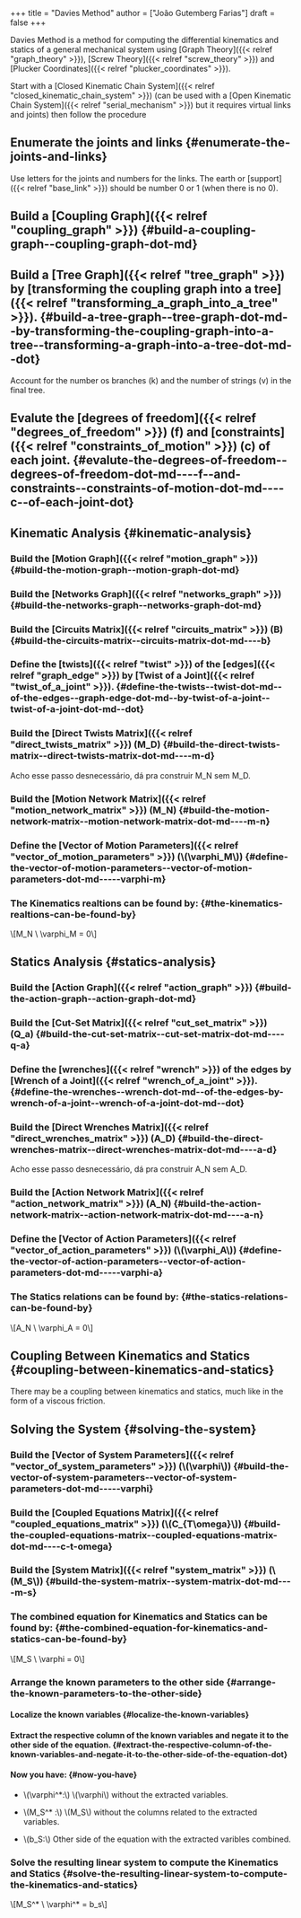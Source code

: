 +++
title = "Davies Method"
author = ["João Gutemberg Farias"]
draft = false
+++

Davies Method is a method for computing the differential kinematics and statics of a general mechanical system using [Graph Theory]({{< relref "graph_theory" >}}), [Screw Theory]({{< relref "screw_theory" >}}) and [Plucker Coordinates]({{< relref "plucker_coordinates" >}}).

Start with a [Closed Kinematic Chain System]({{< relref "closed_kinematic_chain_system" >}}) (can be used with a [Open Kinematic Chain System]({{< relref "serial_mechanism" >}}) but it requires virtual links and joints) then follow the procedure


## Enumerate the joints and links {#enumerate-the-joints-and-links}

Use letters for the joints and numbers for the links. The earth or [support]({{< relref "base_link" >}}) should be number 0 or 1 (when there is no 0).


## Build a [Coupling Graph]({{< relref "coupling_graph" >}}) {#build-a-coupling-graph--coupling-graph-dot-md}


## Build a [Tree Graph]({{< relref "tree_graph" >}}) by [transforming the coupling graph into a tree]({{< relref "transforming_a_graph_into_a_tree" >}}). {#build-a-tree-graph--tree-graph-dot-md--by-transforming-the-coupling-graph-into-a-tree--transforming-a-graph-into-a-tree-dot-md--dot}

Account for the number os branches (k) and the number of strings (v) in the final tree.


## Evalute the [degrees of freedom]({{< relref "degrees_of_freedom" >}}) (f) and [constraints]({{< relref "constraints_of_motion" >}}) (c) of each joint. {#evalute-the-degrees-of-freedom--degrees-of-freedom-dot-md----f--and-constraints--constraints-of-motion-dot-md----c--of-each-joint-dot}


## Kinematic Analysis {#kinematic-analysis}


### Build the [Motion Graph]({{< relref "motion_graph" >}}) {#build-the-motion-graph--motion-graph-dot-md}


### Build the [Networks Graph]({{< relref "networks_graph" >}}) {#build-the-networks-graph--networks-graph-dot-md}


### Build the [Circuits Matrix]({{< relref "circuits_matrix" >}}) (B) {#build-the-circuits-matrix--circuits-matrix-dot-md----b}


### Define the [twists]({{< relref "twist" >}}) of the [edges]({{< relref "graph_edge" >}}) by [Twist of a Joint]({{< relref "twist_of_a_joint" >}}). {#define-the-twists--twist-dot-md--of-the-edges--graph-edge-dot-md--by-twist-of-a-joint--twist-of-a-joint-dot-md--dot}


### Build the [Direct Twists Matrix]({{< relref "direct_twists_matrix" >}}) (M_D) {#build-the-direct-twists-matrix--direct-twists-matrix-dot-md----m-d}

Acho esse passo desnecessário, dá pra construir M_N sem M_D.


### Build the [Motion Network Matrix]({{< relref "motion_network_matrix" >}}) (M_N) {#build-the-motion-network-matrix--motion-network-matrix-dot-md----m-n}


### Define the [Vector of Motion Parameters]({{< relref "vector_of_motion_parameters" >}}) (\\(\varphi\_M\\)) {#define-the-vector-of-motion-parameters--vector-of-motion-parameters-dot-md-----varphi-m}


### The Kinematics realtions can be found by: {#the-kinematics-realtions-can-be-found-by}

\\[M\_N \ \varphi\_M = 0\\]


## Statics Analysis {#statics-analysis}


### Build the [Action Graph]({{< relref "action_graph" >}}) {#build-the-action-graph--action-graph-dot-md}


### Build the [Cut-Set Matrix]({{< relref "cut_set_matrix" >}}) (Q_a) {#build-the-cut-set-matrix--cut-set-matrix-dot-md----q-a}


### Define the [wrenches]({{< relref "wrench" >}}) of the edges by [Wrench of a Joint]({{< relref "wrench_of_a_joint" >}}). {#define-the-wrenches--wrench-dot-md--of-the-edges-by-wrench-of-a-joint--wrench-of-a-joint-dot-md--dot}


### Build the [Direct Wrenches Matrix]({{< relref "direct_wrenches_matrix" >}}) (A_D) {#build-the-direct-wrenches-matrix--direct-wrenches-matrix-dot-md----a-d}

Acho esse passo desnecessário, dá pra construir A_N sem A_D.


### Build the [Action Network Matrix]({{< relref "action_network_matrix" >}}) (A_N) {#build-the-action-network-matrix--action-network-matrix-dot-md----a-n}


### Define the [Vector of Action Parameters]({{< relref "vector_of_action_parameters" >}}) (\\(\varphi\_A\\)) {#define-the-vector-of-action-parameters--vector-of-action-parameters-dot-md-----varphi-a}


### The Statics relations can be found by: {#the-statics-relations-can-be-found-by}

\\[A\_N \ \varphi\_A = 0\\]


## Coupling Between Kinematics and Statics {#coupling-between-kinematics-and-statics}

There may be a coupling between kinematics and statics, much like in the form of a viscous friction.


## Solving the System {#solving-the-system}


### Build the [Vector of System Parameters]({{< relref "vector_of_system_parameters" >}}) (\\(\varphi\\)) {#build-the-vector-of-system-parameters--vector-of-system-parameters-dot-md-----varphi}


### Build the [Coupled Equations Matrix]({{< relref "coupled_equations_matrix" >}}) (\\(C\_{T\omega}\\)) {#build-the-coupled-equations-matrix--coupled-equations-matrix-dot-md----c-t-omega}


### Build the [System Matrix]({{< relref "system_matrix" >}}) (\\(M\_S\\)) {#build-the-system-matrix--system-matrix-dot-md----m-s}


### The combined equation for Kinematics and Statics can be found by: {#the-combined-equation-for-kinematics-and-statics-can-be-found-by}

\\[M\_S \ \varphi = 0\\]


### Arrange the known parameters to the other side {#arrange-the-known-parameters-to-the-other-side}


#### Localize the known variables {#localize-the-known-variables}


#### Extract the respective column of the known variables and negate it to the other side of the equation. {#extract-the-respective-column-of-the-known-variables-and-negate-it-to-the-other-side-of-the-equation-dot}


#### Now you have: {#now-you-have}

<!--list-separator-->

-  \\(\varphi^\*:\\) \\(\varphi\\) without the extracted variables.

<!--list-separator-->

-  \\(M\_S^\* :\\) \\(M\_S\\) without the columns related to the extracted variables.

<!--list-separator-->

-  \\(b\_S:\\) Other side of the equation with the extracted varibles combined.


### Solve the resulting linear system to compute the Kinematics and Statics {#solve-the-resulting-linear-system-to-compute-the-kinematics-and-statics}

\\[M\_S^\* \ \varphi^\* = b\_s\\]
